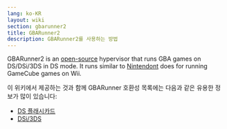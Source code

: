 ```yaml
---
lang: ko-KR
layout: wiki
section: gbarunner2
title: GBARunner2
description: GBARunner2를 사용하는 방법
---
```


GBARunner2 is an [open-source](https://github.com/Gericom/GBARunner2) hypervisor that runs GBA games on DS/DSi/3DS in DS mode. It runs similar to [Nintendont](https://github.com/FIX94/Nintendont) does for running GameCube games on Wii.

이 위키에서 제공하는 것과 함께 GBARunner 호환성 목록에는 다음과 같은 유용한 정보가 많이 있습니다:
- [DS 플래시카드](https://wiki.gbatemp.net/wiki/GBARunner2)
- [DSi/3DS](https://wiki.gbatemp.net/wiki/GBARunner2/DSi_3DS_Compatibility_List)
